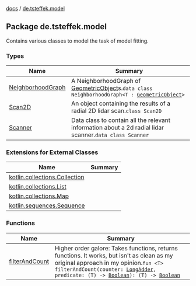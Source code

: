 [docs](../index.md) / [de.tsteffek.model](./index.md)

## Package de.tsteffek.model

Contains various classes to model the task of model fitting.

### Types

| Name | Summary |
|---|---|
| [NeighborhoodGraph](-neighborhood-graph/index.md) | A NeighborhoodGraph of [GeometricObject](../de.tsteffek.model.geometry/-geometric-object/index.md)s.`data class NeighborhoodGraph<T : `[`GeometricObject`](../de.tsteffek.model.geometry/-geometric-object/index.md)`>` |
| [Scan2D](-scan2-d/index.md) | An object containing the results of a radial 2D lidar scan.`class Scan2D` |
| [Scanner](-scanner/index.md) | Data class to contain all the relevant information about a 2d radial lidar scanner.`data class Scanner` |

### Extensions for External Classes

| Name | Summary |
|---|---|
| [kotlin.collections.Collection](kotlin.collections.-collection/index.md) |  |
| [kotlin.collections.List](kotlin.collections.-list/index.md) |  |
| [kotlin.collections.Map](kotlin.collections.-map/index.md) |  |
| [kotlin.sequences.Sequence](kotlin.sequences.-sequence/index.md) |  |

### Functions

| Name | Summary |
|---|---|
| [filterAndCount](filter-and-count.md) | Higher order galore: Takes functions, returns functions. It works, but isn't as clean as my original approach in my opinion.`fun <T> filterAndCount(counter: `[`LongAdder`](https://docs.oracle.com/javase/8/docs/api/java/util/concurrent/atomic/LongAdder.html)`, predicate: (T) -> `[`Boolean`](https://kotlinlang.org/api/latest/jvm/stdlib/kotlin/-boolean/index.html)`): (T) -> `[`Boolean`](https://kotlinlang.org/api/latest/jvm/stdlib/kotlin/-boolean/index.html) |
